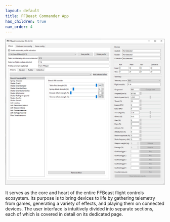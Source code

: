 ```yaml
---
layout: default
title: FFBeast Commander App
has_children: true
nav_order: 4
---
```


<img src="../../assets/images/manual/commander_main.jpg" width="720">

It serves as the core and heart of the entire FFBeast flight controls ecosystem.
Its purpose is to bring devices to life by gathering telemetry from games, generating a variety of effects,
and playing them on connected devices. The user interface is intuitively divided into separate sections,
each of which is covered in detail on its dedicated page. 